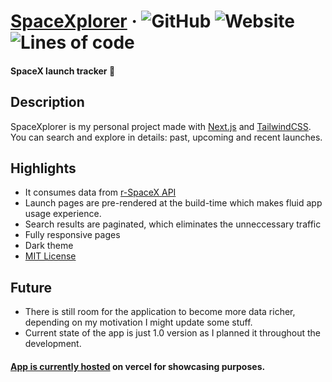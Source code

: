 # [SpaceXplorer](https://space-xplorer.vercel.app)  &middot; ![GitHub](https://img.shields.io/github/license/pavles6/SpaceXplorer) ![Website](https://img.shields.io/website?url=https%3A%2F%2Fspace-xplorer.vercel.app%2F) ![Lines of code](https://img.shields.io/tokei/lines/github/pavles6/SpaceXplorer)

#### SpaceX launch tracker 🚀

## Description
 SpaceXplorer is my personal project made with [Next.js](https://github.com/vercel/next.js) and [TailwindCSS](https://github.com/tailwindlabs/tailwindcss). You can search and explore in details: past, upcoming and recent launches. 

## Highlights
- It consumes data from [r-SpaceX API](https://github.com/r-spacex/SpaceX-API) 
- Launch pages are pre-rendered at the build-time which makes fluid app usage experience.
- Search results are paginated, which eliminates the unneccessary traffic
- Fully responsive pages
- Dark theme
- [MIT License](https://github.com/pavles6/SpaceXplorer/blob/master/LICENSE.md)

## Future
- There is still room for the application to become more data richer, depending on my motivation I might update some stuff. 
- Current state of the app is just 1.0 version as I planned it throughout the development.

#### [App is currently hosted](https://space-xplorer.vercel.app) on vercel for showcasing purposes.
